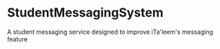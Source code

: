 # StudentMessagingSystem
A student messaging service designed to improve iTa'leem's messaging feature
